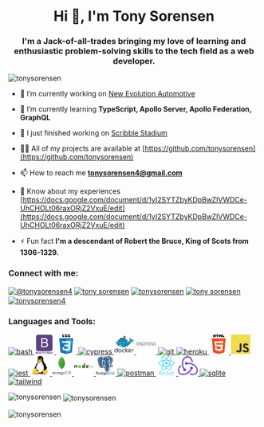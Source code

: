 <h1 align="center">Hi 👋, I'm Tony Sorensen</h1>
<h3 align="center">I'm a Jack-of-all-trades bringing my love of learning and enthusiastic problem-solving skills to the tech field as a web developer.</h3>

<p align="left"> <img src="https://komarev.com/ghpvc/?username=tonysorensen&label=Profile%20views&color=0e75b6&style=flat" alt="tonysorensen" /> </p>

- 🔭 I’m currently working on [New Evolution Automotive](https://github.com/tonysorensen/backend_pae)

- 🌱 I’m currently learning **TypeScript, Apollo Server, Apollo Federation, GraphQL**

- 👯 I just finished working on [Scribble Stadium](https://github.com/tonysorensen/scribble-stadium-be/tree/main)

- 👨‍💻 All of my projects are available at [https://github.com/tonysorensen](https://github.com/tonysorensen)

- 📫 How to reach me **tonysorensen4@gmail.com**

- 📄 Know about my experiences [https://docs.google.com/document/d/1yI2SYTZbyKDpBwZlVWDCe-UhCHOLt06raxORjZ2VxuE/edit](https://docs.google.com/document/d/1yI2SYTZbyKDpBwZlVWDCe-UhCHOLt06raxORjZ2VxuE/edit)

- ⚡ Fun fact **I'm a descendant of Robert the Bruce, King of Scots from 1306-1329.**

<h3 align="left">Connect with me:</h3>
<p align="left">
<a href="https://codepen.io/@tonysorensen4" target="blank"><img align="center" src="https://raw.githubusercontent.com/rahuldkjain/github-profile-readme-generator/master/src/images/icons/Social/codepen.svg" alt="@tonysorensen4" height="30" width="40" /></a>
<a href="https://linkedin.com/in/tony sorensen" target="blank"><img align="center" src="https://raw.githubusercontent.com/rahuldkjain/github-profile-readme-generator/master/src/images/icons/Social/linked-in-alt.svg" alt="tony sorensen" height="30" width="40" /></a>
<a href="https://codesandbox.com/tonysorensen" target="blank"><img align="center" src="https://cdn.jsdelivr.net/npm/simple-icons@3.0.1/icons/codesandbox.svg" alt="tonysorensen" height="30" width="40" /></a>
<a href="https://fb.com/tony sorensen" target="blank"><img align="center" src="https://raw.githubusercontent.com/rahuldkjain/github-profile-readme-generator/master/src/images/icons/Social/facebook.svg" alt="tony sorensen" height="30" width="40" /></a>
<a href="https://instagram.com/tonysorensen4" target="blank"><img align="center" src="https://raw.githubusercontent.com/rahuldkjain/github-profile-readme-generator/master/src/images/icons/Social/instagram.svg" alt="tonysorensen4" height="30" width="40" /></a>
</p>

<h3 align="left">Languages and Tools:</h3>
<p align="left"> <a href="https://www.gnu.org/software/bash/" target="_blank"> <img src="https://www.vectorlogo.zone/logos/gnu_bash/gnu_bash-icon.svg" alt="bash" width="40" height="40"/> </a> <a href="https://getbootstrap.com" target="_blank"> <img src="https://raw.githubusercontent.com/devicons/devicon/master/icons/bootstrap/bootstrap-plain-wordmark.svg" alt="bootstrap" width="40" height="40"/> </a> <a href="https://www.w3schools.com/css/" target="_blank"> <img src="https://raw.githubusercontent.com/devicons/devicon/master/icons/css3/css3-original-wordmark.svg" alt="css3" width="40" height="40"/> </a> <a href="https://www.cypress.io" target="_blank"> <img src="https://raw.githubusercontent.com/simple-icons/simple-icons/6e46ec1fc23b60c8fd0d2f2ff46db82e16dbd75f/icons/cypress.svg" alt="cypress" width="40" height="40"/> </a> <a href="https://www.docker.com/" target="_blank"> <img src="https://raw.githubusercontent.com/devicons/devicon/master/icons/docker/docker-original-wordmark.svg" alt="docker" width="40" height="40"/> </a> <a href="https://expressjs.com" target="_blank"> <img src="https://raw.githubusercontent.com/devicons/devicon/master/icons/express/express-original-wordmark.svg" alt="express" width="40" height="40"/> </a> <a href="https://git-scm.com/" target="_blank"> <img src="https://www.vectorlogo.zone/logos/git-scm/git-scm-icon.svg" alt="git" width="40" height="40"/> </a> <a href="https://heroku.com" target="_blank"> <img src="https://www.vectorlogo.zone/logos/heroku/heroku-icon.svg" alt="heroku" width="40" height="40"/> </a> <a href="https://www.w3.org/html/" target="_blank"> <img src="https://raw.githubusercontent.com/devicons/devicon/master/icons/html5/html5-original-wordmark.svg" alt="html5" width="40" height="40"/> </a> <a href="https://developer.mozilla.org/en-US/docs/Web/JavaScript" target="_blank"> <img src="https://raw.githubusercontent.com/devicons/devicon/master/icons/javascript/javascript-original.svg" alt="javascript" width="40" height="40"/> </a> <a href="https://jestjs.io" target="_blank"> <img src="https://www.vectorlogo.zone/logos/jestjsio/jestjsio-icon.svg" alt="jest" width="40" height="40"/> </a> <a href="https://www.linux.org/" target="_blank"> <img src="https://raw.githubusercontent.com/devicons/devicon/master/icons/linux/linux-original.svg" alt="linux" width="40" height="40"/> </a> <a href="https://www.mongodb.com/" target="_blank"> <img src="https://raw.githubusercontent.com/devicons/devicon/master/icons/mongodb/mongodb-original-wordmark.svg" alt="mongodb" width="40" height="40"/> </a> <a href="https://nodejs.org" target="_blank"> <img src="https://raw.githubusercontent.com/devicons/devicon/master/icons/nodejs/nodejs-original-wordmark.svg" alt="nodejs" width="40" height="40"/> </a> <a href="https://www.postgresql.org" target="_blank"> <img src="https://raw.githubusercontent.com/devicons/devicon/master/icons/postgresql/postgresql-original-wordmark.svg" alt="postgresql" width="40" height="40"/> </a> <a href="https://postman.com" target="_blank"> <img src="https://www.vectorlogo.zone/logos/getpostman/getpostman-icon.svg" alt="postman" width="40" height="40"/> </a> <a href="https://reactjs.org/" target="_blank"> <img src="https://raw.githubusercontent.com/devicons/devicon/master/icons/react/react-original-wordmark.svg" alt="react" width="40" height="40"/> </a> <a href="https://redux.js.org" target="_blank"> <img src="https://raw.githubusercontent.com/devicons/devicon/master/icons/redux/redux-original.svg" alt="redux" width="40" height="40"/> </a> <a href="https://www.sqlite.org/" target="_blank"> <img src="https://www.vectorlogo.zone/logos/sqlite/sqlite-icon.svg" alt="sqlite" width="40" height="40"/> </a> <a href="https://tailwindcss.com/" target="_blank"> <img src="https://www.vectorlogo.zone/logos/tailwindcss/tailwindcss-icon.svg" alt="tailwind" width="40" height="40"/> </a> </p>

<p><img align="left" src="https://github-readme-stats.vercel.app/api/top-langs?username=tonysorensen&show_icons=true&locale=en&layout=compact" alt="tonysorensen" /></p>

<p>&nbsp;<img align="center" src="https://github-readme-stats.vercel.app/api?username=tonysorensen&show_icons=true&locale=en" alt="tonysorensen" /></p>

<p><img align="center" src="https://github-readme-streak-stats.herokuapp.com/?user=tonysorensen&" alt="tonysorensen" /></p>
